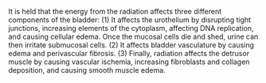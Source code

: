 It is held that the energy from the radiation affects three different components of the bladder: (1) It affects the urothelium by disrupting tight junctions, increasing elements of the cytoplasm, affecting DNA replication, and causing cellular edema. Once the mucosal cells die and shed, urine can then irritate submucosal cells. (2) It affects bladder vasculature by causing edema and perivascular fibrosis. (3) Finally, radiation affects the detrusor muscle by causing vascular ischemia, increasing fibroblasts and collagen deposition, and causing smooth muscle edema.